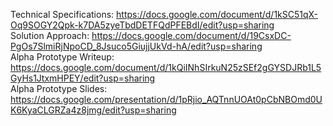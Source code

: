 Technical Specifications: https://docs.google.com/document/d/1kSC51qX-Oq9SOGY2Qpk-k7DA5zyeTbdDETFQdPFEBdI/edit?usp=sharing  
Solution Approach: https://docs.google.com/document/d/19CsxDC-PgOs7SlmiRjNpoCD_8Jsuco5GiujjUkVd-hA/edit?usp=sharing  
Alpha Prototype Writeup: https://docs.google.com/document/d/1kQiINhSIrkuN25zSEf2gGYSDJRb1L5GyHs1JtxmHPEY/edit?usp=sharing  
Alpha Prototype Slides: https://docs.google.com/presentation/d/1pRjio_AQTnnUOAt0pCbNBOmd0UK6KyaCLGRZa4z8jmg/edit?usp=sharing
